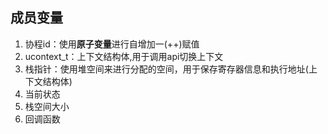 ## 成员变量
1. 协程id：使用**原子变量**进行自增加一(++)赋值
2. ucontext_t：上下文结构体,用于调用api切换上下文
3. 栈指针：使用堆空间来进行分配的空间，用于保存寄存器信息和执行地址(上下文结构体)
4. 当前状态
5. 栈空间大小
6. 回调函数
